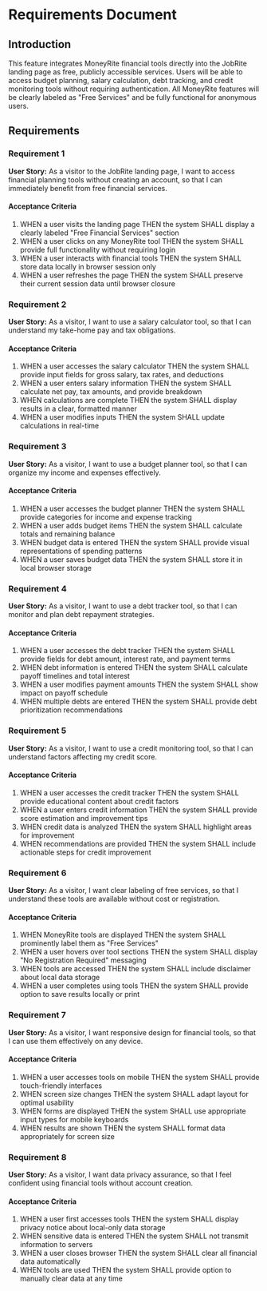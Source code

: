 # Requirements Document

## Introduction

This feature integrates MoneyRite financial tools directly into the JobRite landing page as free, publicly accessible services. Users will be able to access budget planning, salary calculation, debt tracking, and credit monitoring tools without requiring authentication. All MoneyRite features will be clearly labeled as "Free Services" and be fully functional for anonymous users.

## Requirements

### Requirement 1

**User Story:** As a visitor to the JobRite landing page, I want to access financial planning tools without creating an account, so that I can immediately benefit from free financial services.

#### Acceptance Criteria

1. WHEN a user visits the landing page THEN the system SHALL display a clearly labeled "Free Financial Services" section
2. WHEN a user clicks on any MoneyRite tool THEN the system SHALL provide full functionality without requiring login
3. WHEN a user interacts with financial tools THEN the system SHALL store data locally in browser session only
4. WHEN a user refreshes the page THEN the system SHALL preserve their current session data until browser closure

### Requirement 2

**User Story:** As a visitor, I want to use a salary calculator tool, so that I can understand my take-home pay and tax obligations.

#### Acceptance Criteria

1. WHEN a user accesses the salary calculator THEN the system SHALL provide input fields for gross salary, tax rates, and deductions
2. WHEN a user enters salary information THEN the system SHALL calculate net pay, tax amounts, and provide breakdown
3. WHEN calculations are complete THEN the system SHALL display results in a clear, formatted manner
4. WHEN a user modifies inputs THEN the system SHALL update calculations in real-time

### Requirement 3

**User Story:** As a visitor, I want to use a budget planner tool, so that I can organize my income and expenses effectively.

#### Acceptance Criteria

1. WHEN a user accesses the budget planner THEN the system SHALL provide categories for income and expense tracking
2. WHEN a user adds budget items THEN the system SHALL calculate totals and remaining balance
3. WHEN budget data is entered THEN the system SHALL provide visual representations of spending patterns
4. WHEN a user saves budget data THEN the system SHALL store it in local browser storage

### Requirement 4

**User Story:** As a visitor, I want to use a debt tracker tool, so that I can monitor and plan debt repayment strategies.

#### Acceptance Criteria

1. WHEN a user accesses the debt tracker THEN the system SHALL provide fields for debt amount, interest rate, and payment terms
2. WHEN debt information is entered THEN the system SHALL calculate payoff timelines and total interest
3. WHEN a user modifies payment amounts THEN the system SHALL show impact on payoff schedule
4. WHEN multiple debts are entered THEN the system SHALL provide debt prioritization recommendations

### Requirement 5

**User Story:** As a visitor, I want to use a credit monitoring tool, so that I can understand factors affecting my credit score.

#### Acceptance Criteria

1. WHEN a user accesses the credit tracker THEN the system SHALL provide educational content about credit factors
2. WHEN a user enters credit information THEN the system SHALL provide score estimation and improvement tips
3. WHEN credit data is analyzed THEN the system SHALL highlight areas for improvement
4. WHEN recommendations are provided THEN the system SHALL include actionable steps for credit improvement

### Requirement 6

**User Story:** As a visitor, I want clear labeling of free services, so that I understand these tools are available without cost or registration.

#### Acceptance Criteria

1. WHEN MoneyRite tools are displayed THEN the system SHALL prominently label them as "Free Services"
2. WHEN a user hovers over tool sections THEN the system SHALL display "No Registration Required" messaging
3. WHEN tools are accessed THEN the system SHALL include disclaimer about local data storage
4. WHEN a user completes using tools THEN the system SHALL provide option to save results locally or print

### Requirement 7

**User Story:** As a visitor, I want responsive design for financial tools, so that I can use them effectively on any device.

#### Acceptance Criteria

1. WHEN a user accesses tools on mobile THEN the system SHALL provide touch-friendly interfaces
2. WHEN screen size changes THEN the system SHALL adapt layout for optimal usability
3. WHEN forms are displayed THEN the system SHALL use appropriate input types for mobile keyboards
4. WHEN results are shown THEN the system SHALL format data appropriately for screen size

### Requirement 8

**User Story:** As a visitor, I want data privacy assurance, so that I feel confident using financial tools without account creation.

#### Acceptance Criteria

1. WHEN a user first accesses tools THEN the system SHALL display privacy notice about local-only data storage
2. WHEN sensitive data is entered THEN the system SHALL not transmit information to servers
3. WHEN a user closes browser THEN the system SHALL clear all financial data automatically
4. WHEN tools are used THEN the system SHALL provide option to manually clear data at any time